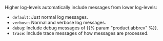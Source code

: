---
---
<!-- This file is under the copyright of Axoflow, and licensed under Apache License 2.0, except for using the Axoflow and AxoSyslog trademarks. -->
Higher log-levels automatically include messages from lower log-levels:

- `default`: Just normal log messages.
- `verbose`: Normal and verbose log messages.
- `debug`: Include debug messages of {{% param "product.abbrev" %}}.
- `trace`: Include trace messages of how messages are processed.